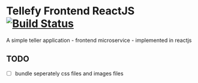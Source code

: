 # Tellefy Frontend ReactJS [![Build Status](https://www.travis-ci.com/vipulDessai/tellefy-frontend-microservice-reactjs.svg?branch=working)](https://www.travis-ci.com/vipulDessai/tellefy-frontend-microservice-reactjs)
A simple teller application - frontend microservice - implemented in reactjs

## TODO
- [ ] bundle seperately css files and images files